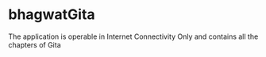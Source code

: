 # bhagwatGita
The application is operable in Internet Connectivity Only and contains all the chapters of Gita 
